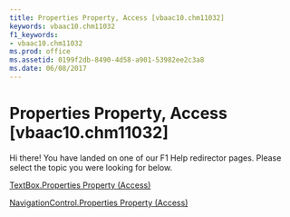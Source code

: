 ```yaml
---
title: Properties Property, Access [vbaac10.chm11032]
keywords: vbaac10.chm11032
f1_keywords:
- vbaac10.chm11032
ms.prod: office
ms.assetid: 0199f2db-8490-4d58-a901-53982ee2c3a8
ms.date: 06/08/2017
---
```



# Properties Property, Access [vbaac10.chm11032]

Hi there! You have landed on one of our F1 Help redirector pages. Please select the topic you were looking for below.

[TextBox.Properties Property (Access)](http://msdn.microsoft.com/library/54a6372b-77db-5557-7af1-0c608f6d46a6%28Office.15%29.aspx)

[NavigationControl.Properties Property (Access)](http://msdn.microsoft.com/library/682d75b4-5bfd-ea22-c47a-ceb7a4d504f2%28Office.15%29.aspx)


